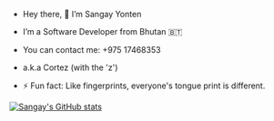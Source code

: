 <!--
**sangay-yonten/sangay-yonten** is a ✨ _special_ ✨ repository because its `README.md` (this file) appears on your GitHub profile.
-->

- Hey there, 👋 I’m Sangay Yonten
- I’m a Software Developer from Bhutan 🇧🇹
- You can contact me: +975 17468353
- a.k.a Cortez (with the 'z')

- ⚡ Fun fact: Like fingerprints, everyone's tongue print is different.

[![Sangay's GitHub stats](https://github-readme-stats.vercel.app/api?username=sangay-yonten&theme=vue&show_icons=true)](https://github.com/anuraghazra/github-readme-stats)
